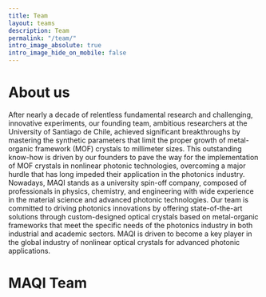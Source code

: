 ```yaml
---
title: Team
layout: teams
description: Team
permalink: "/team/"
intro_image_absolute: true
intro_image_hide_on_mobile: false
---
```


# About us 
After nearly a decade of relentless fundamental research and challenging, innovative experiments, our founding team, ambitious researchers at the University of Santiago de Chile, achieved significant breakthroughs by mastering the synthetic parameters that limit the proper growth of metal-organic framework (MOF) crystals to millimeter sizes. This outstanding know-how is driven by our founders to pave the way for the implementation of MOF crystals in nonlinear photonic technologies, overcoming a major hurdle that has long impeded their application in the photonics industry. 
Nowadays, MAQI stands as a university spin-off company, composed of professionals in physics, chemistry, and engineering with wide experience in the material science and advanced photonic technologies. Our team is committed to driving photonics innovations by offering state-of-the-art solutions through custom-designed optical crystals based on metal-organic frameworks that meet the specific needs of the photonics industry in both industrial and academic sectors. MAQI is driven to become a key player in the global industry of nonlinear optical crystals for advanced photonic applications.


# MAQI Team
